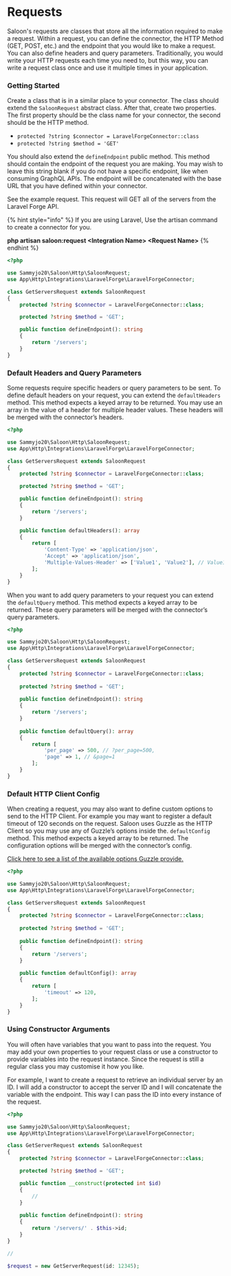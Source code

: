 # Requests

Saloon's requests are classes that store all the information required to make a request. Within a request, you can define the connector, the HTTP Method (GET, POST, etc.) and the endpoint that you would like to make a request. You can also define headers and query parameters. Traditionally, you would write your HTTP requests each time you need to, but this way, you can write a request class once and use it multiple times in your application.

### Getting Started

Create a class that is in a similar place to your connector. The class should extend the `SaloonRequest` abstract class. After that, create two properties. The first property should be the class name for your connector, the second should be the HTTP method.

* `protected ?string $connector = LaravelForgeConnector::class`
* `protected ?string $method = 'GET'`

You should also extend the `defineEndpoint` public method. This method should contain the endpoint of the request you are making. You may wish to leave this string blank if you do not have a specific endpoint, like when consuming GraphQL APIs. The endpoint will be concatenated with the base URL that you have defined within your connector.

See the example request. This request will GET all of the servers from the Laravel Forge API.

{% hint style="info" %}
If you are using Laravel, Use the artisan command to create a connector for you.

**php artisan saloon:request \<Integration Name> \<Request Name>**
{% endhint %}

```php
<?php

use Sammyjo20\Saloon\Http\SaloonRequest;
use App\Http\Integrations\LaravelForge\LaravelForgeConnector;

class GetServersRequest extends SaloonRequest
{
    protected ?string $connector = LaravelForgeConnector::class;

    protected ?string $method = 'GET';

    public function defineEndpoint(): string
    {
        return '/servers';
    }
}
```

### Default Headers and Query Parameters

Some requests require specific headers or query parameters to be sent. To define default headers on your request, you can extend the `defaultHeaders` method. This method expects a keyed array to be returned. You may use an array in the value of a header for multiple header values. These headers will be merged with the connector’s headers.

```php
<?php

use Sammyjo20\Saloon\Http\SaloonRequest;
use App\Http\Integrations\LaravelForge\LaravelForgeConnector;

class GetServersRequest extends SaloonRequest
{
    protected ?string $connector = LaravelForgeConnector::class;

    protected ?string $method = 'GET';

    public function defineEndpoint(): string
    {
        return '/servers';
    }

    public function defaultHeaders(): array
    {
        return [
            'Content-Type' => 'application/json',
            'Accept' => 'application/json',
            'Multiple-Values-Header' => ['Value1', 'Value2'], // Value1;Value2
        ];
    }
}
```

When you want to add query parameters to your request you can extend the `defaultQuery` method. This method expects a keyed array to be returned. These query parameters will be merged with the connector’s query parameters.

```php
<?php

use Sammyjo20\Saloon\Http\SaloonRequest;
use App\Http\Integrations\LaravelForge\LaravelForgeConnector;

class GetServersRequest extends SaloonRequest
{
    protected ?string $connector = LaravelForgeConnector::class;
    
    protected ?string $method = 'GET';
    
    public function defineEndpoint(): string
    {
        return '/servers';
    }
    
    public function defaultQuery(): array
    {
        return [
            'per_page' => 500, // ?per_page=500,
            'page' => 1, // &page=1
        ];
    }
}
```

### Default HTTP Client Config

When creating a request, you may also want to define custom options to send to the HTTP Client. For example you may want to register a default timeout of 120 seconds on the request. Saloon uses Guzzle as the HTTP Client so you may use any of Guzzle’s options inside the. `defaultConfig` method. This method expects a keyed array to be returned. The configuration options will be merged with the connector’s config.

[Click here to see a list of the available options Guzzle provide.](https://docs.guzzlephp.org/en/stable/request-options.html)

```php
<?php

use Sammyjo20\Saloon\Http\SaloonRequest;
use App\Http\Integrations\LaravelForge\LaravelForgeConnector;

class GetServersRequest extends SaloonRequest
{
    protected ?string $connector = LaravelForgeConnector::class;
    
    protected ?string $method = 'GET';
    
    public function defineEndpoint(): string
    {
        return '/servers';
    }
    
    public function defaultConfig(): array
    {
        return [
            'timeout' => 120,
        ];
    }
}
```

### Using Constructor Arguments

You will often have variables that you want to pass into the request. You may add your own properties to your request class or use a constructor to provide variables into the request instance. Since the request is still a regular class you may customise it how you like.

For example, I want to create a request to retrieve an individual server by an ID. I will add a constructor to accept the server ID and I will concatenate the variable with the endpoint. This way I  can pass the ID into every instance of the request.

```php
<?php

use Sammyjo20\Saloon\Http\SaloonRequest;
use App\Http\Integrations\LaravelForge\LaravelForgeConnector;

class GetServerRequest extends SaloonRequest
{
    protected ?string $connector = LaravelForgeConnector::class;

    protected ?string $method = 'GET';

    public function __construct(protected int $id)
    {
        //
    }
    
    public function defineEndpoint(): string
    {
        return '/servers/' . $this->id;
    }
} 

// 

$request = new GetServerRequest(id: 12345);
```
